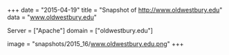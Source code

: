 
+++
date = "2015-04-19"
title = "Snapshot of http://www.oldwestbury.edu"
data = "www.oldwestbury.edu"

Server = ["Apache"]
domain = ["oldwestbury.edu"]

  image = "snapshots/2015_16/www.oldwestbury.edu.png"
+++
#
